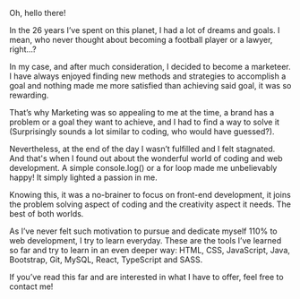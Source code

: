 Oh, hello there!

In the 26 years I’ve spent on this planet, I had a lot of dreams and goals. I mean, who never thought about becoming a football player or a lawyer, right...? 

In my case, and after much consideration, I decided to become a marketeer. I have always enjoyed finding new methods and strategies to accomplish a goal and nothing made me more satisfied than achieving said goal, it was so rewarding. 

That’s why Marketing was so appealing to me at the time, a brand has a problem or a goal they want to achieve, and I had to find a way to solve it (Surprisingly sounds a lot similar to coding, who would have guessed?).

Nevertheless, at the end of the day I wasn’t fulfilled and I felt stagnated. And that's when I found out about the wonderful world of coding and web development. A simple console.log() or a for loop made me unbelievably happy! It simply lighted a passion in me.

Knowing this, it was a no-brainer to focus on front-end development, it joins the problem solving aspect of coding and the creativity aspect it needs. The best of both worlds.

As I’ve never felt such motivation to pursue and dedicate myself 110% to web development, I try to learn everyday. These are the tools I’ve learned so far and try to learn in an even deeper way: HTML, CSS, JavaScript, Java, Bootstrap, Git, MySQL, React, TypeScript and SASS.

If you’ve read this far and are interested in what I have to offer, feel free to contact me!
